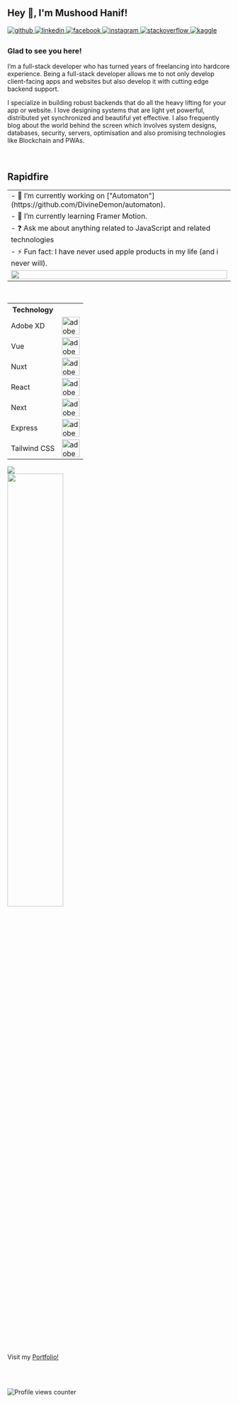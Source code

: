 ## Hey 👋, I'm Mushood Hanif!  
  

<a href="https://github.com/https://github.com/DivineDemon" target="_blank">
  <img src=https://img.shields.io/badge/github-%2324292e.svg?&style=for-the-badge&logo=github&logoColor=white alt=github style="margin-bottom: 5px;" />
</a>
<a href="https://linkedin.com/in/https://www.linkedin.com/in/mushood-hanif/" target="_blank">
  <img src=https://img.shields.io/badge/linkedin-%231E77B5.svg?&style=for-the-badge&logo=linkedin&logoColor=white alt=linkedin style="margin-bottom: 5px;" />
</a>
<a href="https://www.facebook.com/https://www.facebook.com/Mushood.Hanif" target="_blank">
  <img src=https://img.shields.io/badge/facebook-%232E87FB.svg?&style=for-the-badge&logo=facebook&logoColor=white alt=facebook style="margin-bottom: 5px;" />
</a>
<a href="https://instagram.com/https://www.instagram.com/mushood_7/" target="_blank">
  <img src=https://img.shields.io/badge/instagram-%23000000.svg?&style=for-the-badge&logo=instagram&logoColor=white alt=instagram style="margin-bottom: 5px;" />
</a>
<a href="https://stackoverflow.com/users/https://stackoverflow.com/users/9131774/mushood-hanif" target="_blank">
  <img src=https://img.shields.io/badge/stackoverflow-%23F28032.svg?&style=for-the-badge&logo=stackoverflow&logoColor=white alt=stackoverflow style="margin-bottom: 5px;" />
</a>
<a href="https://www.kaggle.com/https://www.kaggle.com/divinedemon" target="_blank">
  <img src=https://img.shields.io/badge/kaggle-%2344BAE8.svg?&style=for-the-badge&logo=kaggle&logoColor=white alt=kaggle style="margin-bottom: 5px;" />
</a>  
  
### Glad to see you here!  
I’m a full-stack developer who has turned years of freelancing into hardcore experience. Being a full-stack developer allows me to not only develop client-facing apps and websites but also develop it with cutting edge backend support.

I specialize in building robust backends that do all the heavy lifting for your app or website. I love designing systems that are light yet powerful, distributed yet synchronized and beautiful yet effective. I also frequently blog about the world behind the screen which involves system designs, databases, security, servers, optimisation and also promising technologies like Blockchain and PWAs.  

<br/>  

## Rapidfire  
<table style="width:100%">
  <tr>
    <td valign="top" width="100%">
      - 🔭 I’m currently working on ["Automaton"](https://github.com/DivineDemon/automaton).  
    </td>
  </tr>
  <tr>
    <td valign="top" width="100%">
      - 🌱 I’m currently learning Framer Motion.
    </td>
  </tr>
  <tr>
    <td valign="top" width="100%">
      - ❓ Ask me about anything related to JavaScript and related technologies 
    </td>
  </tr>
  <tr>
    <td valign="top" width="100%">
       - ⚡ Fun fact: I have never used apple products in my life (and i never will).
    </td>
  </tr>
  <tr>
    <td valign="top" width="100%">
      <img src="https://i.pinimg.com/originals/6f/0f/8e/6f0f8ec691480c7b5de87e6ca79b4baf.gif" align="center" style="width: 100%; height: 100%;" />  
    </td>
  </tr>
</table>  

<br/>

<table style="width:100%">
  <tr>
    <th>Technology</th>
    <th></th>
  </tr>
  <tr>
    <td>Adobe XD</td>
    <td><img src="https://i.ibb.co/dKtDdd5/xd.png" alt="adobe-xd" width="40" height="40"/></td>
  </tr>
  <tr>
    <td>Vue</td>
    <td><img src="https://cdn-icons-png.flaticon.com/512/15484/15484278.png" alt="adobe-xd" width="40" height="40"/></td>
  </tr>
  <tr>
    <td>Nuxt</td>
    <td><img src="https://nuxt.com/assets/design-kit/icon-green.svg" alt="adobe-xd" width="40" height="40"/></td>
  </tr>
  <tr>
    <td>React</td>
    <td><img src="https://cdn-icons-png.flaticon.com/512/3459/3459528.png" alt="adobe-xd" width="40" height="40"/></td>
  </tr>
  <tr>
    <td>Next</td>
    <td><img src="https://static-00.iconduck.com/assets.00/next-js-icon-512x512-zuauazrk.png" alt="adobe-xd" width="40" height="40"/></td>
  </tr>
  <tr>
    <td>Express</td>
    <td><img src="https://img.icons8.com/?size=256&id=kg46nzoJrmTR&format=png" alt="adobe-xd" width="40" height="40"/></td>
  </tr>
  <tr>
    <td>Tailwind CSS</td>
    <td><img src="https://w7.pngwing.com/pngs/293/485/png-transparent-tailwind-css-hd-logo.png" alt="adobe-xd" width="40" height="40"/></td>
  </tr>
</table>

<img src="https://github-readme-stats.vercel.app/api?username=DivineDemon&show_icons=true&count_private=true&hide_border=true" />

<br />

<img src="https://github-readme-stats.vercel.app/api/top-langs/?username=DivineDemon&hide_border=true&layout=compact" style="width: 50%" />

<br/>
<br/>

Visit my [Portfolio!](https://mushoodhanif.live)  
  
<br/>
<br/>

![Profile views counter](https://komarev.com/ghpvc/?username=DivineDemon&&style=flat-square)  
